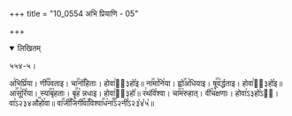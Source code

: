 +++
title = "10_0554 अभि प्रियाणि - 05"

+++
<details open><summary>लिखितम्</summary>

५५४-५।

अ꣢भिप्रि꣡या। णी꣢꣯प꣡वताइ। चा꣢꣯नो꣡꣯हिताः। होवा꣢ऽ᳐३हो꣡इ॥ ना꣢꣯मा꣯नि꣡या। ह्वो꣢꣯अ꣡धियाइ। षू꣢꣯व꣡र्द्धताइ। होवा꣢ऽ᳐३हो꣡इ॥ आ꣢꣯सू꣯रि꣡या। स्या꣢꣯बृ꣡हताः। बॄ꣢꣯ह꣡ न्नधाइ। होवा꣢ऽ᳐३हो꣡॥ र꣢थंवि꣡श्वा। चा꣢꣯म꣡रुहात्। वी꣢꣯च꣡क्षणाः। होवा꣢ऽ३हो꣡ऽ२᳐। वा꣣ऽ२३४औ꣥꣯हो꣯वा॥ वा꣢꣯जी꣡꣯जिगी꣢꣯वा꣡꣯विश्वा꣢꣯ध꣡ना꣰꣯ऽ२नी꣣ऽ२३꣡४꣡५꣡॥
</details>